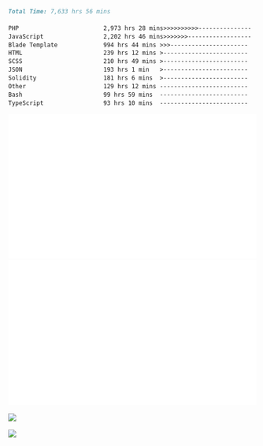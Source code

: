 <!--START_SECTION:waka-->

```markdown
Total Time: 7,633 hrs 56 mins

PHP                        2,973 hrs 28 mins>>>>>>>>>>---------------   38.30 %
JavaScript                 2,202 hrs 46 mins>>>>>>>------------------   28.37 %
Blade Template             994 hrs 44 mins >>>----------------------   12.81 %
HTML                       239 hrs 12 mins >------------------------   03.08 %
SCSS                       210 hrs 49 mins >------------------------   02.72 %
JSON                       193 hrs 1 min   >------------------------   02.49 %
Solidity                   181 hrs 6 mins  >------------------------   02.33 %
Other                      129 hrs 12 mins -------------------------   01.66 %
Bash                       99 hrs 59 mins  -------------------------   01.29 %
TypeScript                 93 hrs 10 mins  -------------------------   01.20 %
```

<!--END_SECTION:waka-->

![](https://raw.githubusercontent.com/DrMaxis/github-stats-transparent/output/generated/overview.svg)
![](https://raw.githubusercontent.com/DrMaxis/github-stats-transparent/output/generated/languages.svg)

![](https://git-readme-stats-drmaxis-projects.vercel.app/api?username=drmaxis&show_icons=true&theme=outrun&count_private=true&show=reviews,discussions_started,discussions_answered,prs_merged,prs_merged_percentage&custom_title=2024%20Github%20Rank)
 
<a href="https://count.getloli.com/"><img src="https://count.getloli.com/get/@:maxis-the-alchemist?theme=rule34"></a>
<!-- https://count.getloli.com/get/@alchemist?theme=rule34 -->
<br>
